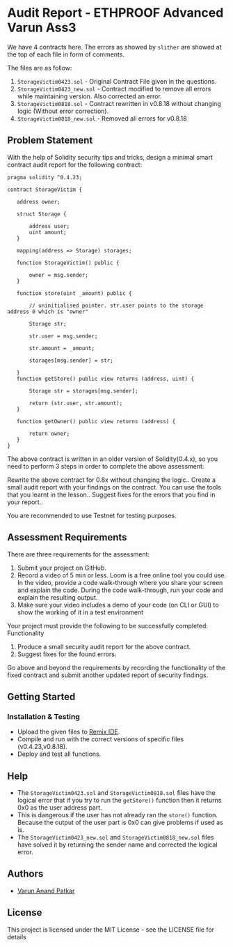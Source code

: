 # Audit Report - ETHPROOF Advanced Varun Ass3

We have 4 contracts here. The errors as showed by `slither` are showed at the top of each file in form of comments.

The files are as follow:

1. `StorageVictim0423.sol` - Original Contract File given in the questions.
2. `StorageVictim0423_new.sol` - Contract modified to remove all errors while maintaining version. Also corrected an error.
3. `StorageVictim0818.sol` - Contract rewritten in v0.8.18 without changing logic (Without error correction).
4. `StorageVictim0818_new.sol` - Removed all errors for v0.8.18

## Problem Statement

With the help of Solidity security tips and tricks, design a minimal smart contract audit report for the following contract:

```
pragma solidity ^0.4.23;

contract StorageVictim {

   address owner;

   struct Storage {

       address user;
       uint amount;
   }

   mapping(address => Storage) storages;

   function StorageVictim() public {

       owner = msg.sender;
   }

   function store(uint _amount) public {

       // uninitialised pointer. str.user points to the storage address 0 which is "owner"

       Storage str;

       str.user = msg.sender;

       str.amount = _amount;

       storages[msg.sender] = str;

   }
   function getStore() public view returns (address, uint) {

       Storage str = storages[msg.sender];

       return (str.user, str.amount);
   }

   function getOwner() public view returns (address) {

       return owner;
   }
}
```

The above contract is written in an older version of Solidity(0.4.x), so you need to perform 3 steps in order to complete the above assessment:

Rewrite the above contract for 0.8x without changing the logic.. Create a small audit report with your findings on the contract. You can use the tools that you learnt in the lesson.. Suggest fixes for the errors that you find in your report..

You are recommended to use Testnet for testing purposes.

## Assessment Requirements

There are three requirements for the assessment:

1. Submit your project on GitHub.
2. Record a video of 5 min or less. Loom is a free online tool you could use. In the video, provide a code walk-through where you share your screen and explain the code. During the code walk-through, run your code and explain the resulting output.
3. Make sure your video includes a demo of your code (on CLI or GUI) to show the working of it in a test environment

Your project must provide the following to be successfully completed: Functionality

1. Produce a small security audit report for the above contract.
2. Suggest fixes for the found errors.

Go above and beyond the requirements by recording the functionality of the fixed contract and submit another updated report of security findings.

## Getting Started

### Installation & Testing

- Upload the given files to [Remix IDE](https://remix.ethereum.org/).
- Compile and run with the correct versions of specific files (v0.4.23,v0.8.18).
- Deploy and test all functions.

## Help

- The `StorageVictim0423.sol` and `StorageVictim0818.sol` files have the logical error that if you try to run the `getStore()` function then it returns 0x0 as the user address part.
- This is dangerous if the user has not already ran the `store()` function. Because the output of the user part is 0x0 can give problems if used as is.
- The `StorageVictim0423_new.sol` and `StorageVictim0818_new.sol` files have solved it by returning the sender name and corrected the logical error.

## Authors

- [Varun Anand Patkar](https://github.com/Varun-Patkar)

## License

This project is licensed under the MIT License - see the LICENSE file for details
